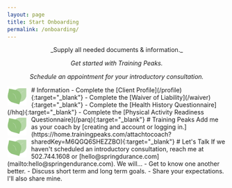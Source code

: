 ```yaml
---
layout: page
title: Start Onboarding
permalink: /onboarding/
---
```


<div style="text-align: center;" markdown="1">
_Supply all needed documents & information._

_Get started with Training Peaks._

_Schedule an appointment for your introductory consultation._

</div>

<img src="/assets/logo.png" style="display: inline; float: left; height: 45px; padding-right: 10px;" />
# Information
- Complete the [Client Profile](/profile){:target="_blank"}
- Complete the [Waiver of Liability](/waiver){:target="_blank"}
- Complete the [Health History Questionnaire](/hhq){:target="_blank"}
- Complete the [Physical Activity Readiness Questionnaire](/parq){:target="_blank"}

<img src="/assets/logo.png" style="display: inline; float: left; height: 45px; padding-right: 10px;" />
# Training Peaks
Add me as your coach by [creating and account or logging in.](https://home.trainingpeaks.com/attachtocoach?sharedKey=M6QGQ6SHEZZBO){:target="_blank"}

<img src="/assets/logo.png" style="display: inline; float: left; height: 45px; padding-right: 10px;" />
# Let's Talk
If we haven't scheduled an introductory consultation, reach me at 502.744.1608 or [hello@springdurance.com](mailto:hello@springendurance.com).  We will...
- Get to know one another better.
- Discuss short term and long term goals.
- Share your expectations. I'll also share mine.
